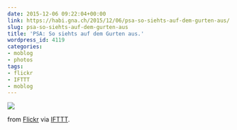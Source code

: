 ```yaml
---
date: 2015-12-06 09:22:04+00:00
link: https://habi.gna.ch/2015/12/06/psa-so-siehts-auf-dem-gurten-aus/
slug: psa-so-siehts-auf-dem-gurten-aus
title: 'PSA: So siehts auf dem Gurten aus.'
wordpress_id: 4119
categories:
- moblog
- photos
tags:
- flickr
- IFTTT
- moblog
---
```


![](http://ift.tt/1m4UN9t)  

  

from [Flickr](http://flic.kr/p/Bk7juZ) via [IFTTT](http://ift.tt/1c4nCfM).
